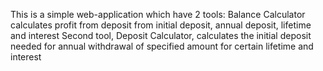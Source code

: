 This is a simple web-application which have 2 tools:
Balance Calculator calculates profit from deposit from initial deposit, annual deposit, lifetime and interest
Second tool, Deposit Calculator, calculates the initial deposit needed for annual withdrawal of specified amount for certain lifetime and interest 
